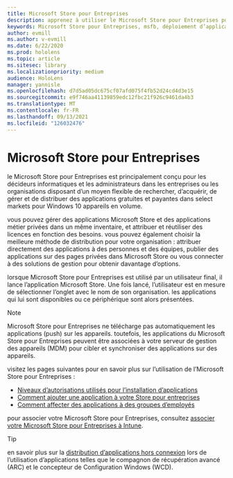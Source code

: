 ```yaml
---
title: Microsoft Store pour Entreprises
description: apprenez à utiliser le Microsoft Store pour Entreprises pour publier vos applications de réalité mixte sur votre entreprise.
keywords: Microsoft Store pour Entreprises, msfb, déploiement d’applications, Store
author: evmill
ms.author: v-evmill
ms.date: 6/22/2020
ms.prod: hololens
ms.topic: article
ms.sitesec: library
ms.localizationpriority: medium
audience: HoloLens
manager: yannisle
ms.openlocfilehash: d7d5ad05dc675cf07afd075f4fb52d24cd4d3e15
ms.sourcegitcommit: e9f746aa41139859edc12fbc21f926c9461da4b3
ms.translationtype: MT
ms.contentlocale: fr-FR
ms.lasthandoff: 09/13/2021
ms.locfileid: "126032476"
---
```

# <a name="microsoft-store-for-business"></a>Microsoft Store pour Entreprises

le Microsoft Store pour Entreprises est principalement conçu pour les décideurs informatiques et les administrateurs dans les entreprises ou les organisations disposant d’un moyen flexible de rechercher, d’acquérir, de gérer et de distribuer des applications gratuites et payantes dans select markets pour Windows 10 appareils en volume. 

vous pouvez gérer des applications Microsoft Store et des applications métier privées dans un même inventaire, et attribuer et réutiliser des licences en fonction des besoins. vous pouvez également choisir la meilleure méthode de distribution pour votre organisation : attribuer directement des applications à des personnes et des équipes, publier des applications sur des pages privées dans Microsoft Store ou vous connecter à des solutions de gestion pour obtenir davantage d’options.

lorsque Microsoft Store pour Entreprises est utilisé par un utilisateur final, il lance l’application Microsoft Store. Une fois lancé, l’utilisateur est en mesure de sélectionner l’onglet avec le nom de son organisation. les applications qui lui sont disponibles ou ce périphérique sont alors présentées.

> [!Note] 
> Microsoft Store pour Entreprises ne télécharge pas automatiquement les applications (push) sur les appareils. toutefois, les applications du Microsoft Store pour Entreprises peuvent être associées à votre serveur de gestion des appareils (MDM) pour cibler et synchroniser des applications sur des appareils.

visitez les pages suivantes pour en savoir plus sur l’utilisation de l’Microsoft Store pour Entreprises :

* [Niveaux d’autorisations utilisés pour l’installation d’applications](/mem/intune/configuration/device-restrictions-windows-holographic#app-store)
* [Comment ajouter une application à votre Store pour entreprises](/mem/intune/apps/store-apps-windows)
* [Comment affecter des applications à des groupes d’employés](/mem/intune/apps/windows-store-for-business)

pour associer votre Microsoft Store pour Entreprises, consultez [associer votre Microsoft Store pour Entreprises à Intune](/mem/intune/apps/windows-store-for-business#associate-your-microsoft-store-for-business-account-with-intune).

> [!Tip]
> en savoir plus sur la [distribution d’applications hors connexion](/microsoft-store/distribute-offline-apps) lors de l’utilisation d’applications telles que le compagnon de récupération avancé (ARC) et le concepteur de Configuration Windows (WCD).

